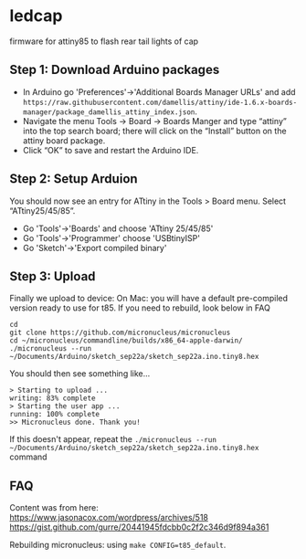 # ledcap
firmware for attiny85 to flash rear tail lights of cap

## Step 1: Download Arduino packages
 - In Arduino go 'Preferences'->'Additional Boards Manager URLs' and add `https://raw.githubusercontent.com/damellis/attiny/ide-1.6.x-boards-manager/package_damellis_attiny_index.json`.
- Navigate the menu Tools -> Board -> Boards Manger and type “attiny” into the top search board; there will click on the “Install” button on the attiny board package.
- Click “OK” to save and restart the Arduino IDE. 

## Step 2: Setup Arduion
You should now see an entry for ATtiny in the Tools > Board menu. Select “ATtiny25/45/85”.
 - Go 'Tools'->'Boards' and choose 'ATtiny 25/45/85'
 - Go 'Tools'->'Programmer' choose 'USBtinyISP'
 - Go 'Sketch'->'Export compiled binary'


## Step 3: Upload


Finally we upload to device:
On Mac: you will have a default pre-compiled version ready to use for t85. If you need to rebuild, look below in FAQ

```
cd
git clone https://github.com/micronucleus/micronucleus
cd ~/micronucleus/commandline/builds/x86_64-apple-darwin/
./micronucleus --run ~/Documents/Arduino/sketch_sep22a/sketch_sep22a.ino.tiny8.hex
```

You should then see something like...
```
> Starting to upload ...
writing: 83% complete
> Starting the user app ...
running: 100% complete
>> Micronucleus done. Thank you!
```

If this doesn't appear, repeat the `./micronucleus --run ~/Documents/Arduino/sketch_sep22a/sketch_sep22a.ino.tiny8.hex` command

## FAQ
Content was from here:
https://www.jasonacox.com/wordpress/archives/518
https://gist.github.com/gurre/20441945fdcbb0c2f2c346d9f894a361

Rebuilding micronucleus:
using `make CONFIG=t85_default`.
